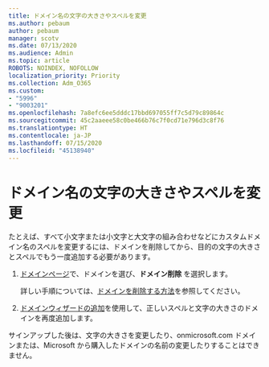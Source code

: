 ```yaml
---
title: ドメイン名の文字の大きさやスペルを変更
ms.author: pebaum
author: pebaum
manager: scotv
ms.date: 07/13/2020
ms.audience: Admin
ms.topic: article
ROBOTS: NOINDEX, NOFOLLOW
localization_priority: Priority
ms.collection: Adm_O365
ms.custom:
- "5996"
- "9003201"
ms.openlocfilehash: 7a8efc6ee5dddc17bbd697055ff7c5d79c89864c
ms.sourcegitcommit: 45c2aaeee58c0be466b76c7f0cd71e796d3c8f76
ms.translationtype: HT
ms.contentlocale: ja-JP
ms.lasthandoff: 07/15/2020
ms.locfileid: "45138940"
---
```

# <a name="change-a-domain-name-letter-case-or-spelling"></a>ドメイン名の文字の大きさやスペルを変更

たとえば、すべて小文字または小文字と大文字の組み合わせなどにカスタムドメイン名のスペルを変更するには、ドメインを削除してから、目的の文字の大きさとスペルでもう一度追加する必要があります。

1. [ドメインページ](https://portal.office.com/adminportal/home#/Domains)で、ドメインを選び、**ドメイン削除** を選択します。</br>

    詳しい手順については、[ドメインを削除する方法](https://docs.microsoft.com/microsoft-365/admin/get-help-with-domains/remove-a-domain?view=o365-worldwide)を参照してください。

2. [ドメインウィザードの追加](https://portal.office.com/adminportal/home#/Domains/Wizard)を使用して、正しいスペルと文字の大きさのドメインを再度追加します。

サインアップした後は、文字の大きさを変更したり、onmicrosoft.com ドメインまたは、Microsoft から購入したドメインの名前の変更したりすることはできません。